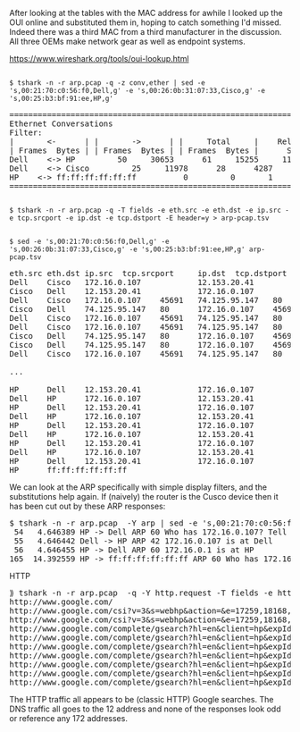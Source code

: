 
After looking at the tables with the MAC address for awhile I looked up the OUI online and substituted them in, hoping to catch something I'd missed. Indeed there was a third MAC from a third manufacturer in the discussion. All three OEMs make network gear as well as endpoint systems.

https://www.wireshark.org/tools/oui-lookup.html

<code>
$ tshark -n -r arp.pcap -q -z conv,ether | sed -e 's,00:21:70:c0:56:f0,Dell,g' -e 's,00:26:0b:31:07:33,Cisco,g' -e 's,00:25:b3:bf:91:ee,HP,g'
</code>

<pre>
================================================================================
Ethernet Conversations
Filter:<No Filter>
|       <-      | |       ->      | |     Total     |    Relative    |   Duration   |
| Frames  Bytes | | Frames  Bytes | | Frames  Bytes |      Start     |              |
Dell    <-> HP         50     30653      61     15255     111     45908     4.646389000         6.2772
Dell    <-> Cisco         25     11978      28      4287      53     16265     0.000000000         0.4749
HP    <-> ff:ff:ff:ff:ff:ff          0         0       1        60       1        60    14.392559000         0.0000
================================================================================
</pre>

<code>
$ tshark -n -r arp.pcap -q -T fields -e eth.src -e eth.dst -e ip.src -e tcp.srcport -e ip.dst -e tcp.dstport -E header=y > arp-pcap.tsv 

$ sed -e 's,00:21:70:c0:56:f0,Dell,g' -e 's,00:26:0b:31:07:33,Cisco,g' -e 's,00:25:b3:bf:91:ee,HP,g' arp-pcap.tsv
</code>

<pre>
eth.src eth.dst ip.src  tcp.srcport     ip.dst  tcp.dstport
Dell    Cisco   172.16.0.107            12.153.20.41
Cisco   Dell    12.153.20.41            172.16.0.107
Dell    Cisco   172.16.0.107    45691   74.125.95.147   80
Cisco   Dell    74.125.95.147   80      172.16.0.107    45691
Dell    Cisco   172.16.0.107    45691   74.125.95.147   80
Dell    Cisco   172.16.0.107    45691   74.125.95.147   80
Cisco   Dell    74.125.95.147   80      172.16.0.107    45691
Cisco   Dell    74.125.95.147   80      172.16.0.107    45691
Dell    Cisco   172.16.0.107    45691   74.125.95.147   80

...

HP      Dell    12.153.20.41            172.16.0.107
Dell    HP      172.16.0.107            12.153.20.41
HP      Dell    12.153.20.41            172.16.0.107
Dell    HP      172.16.0.107            12.153.20.41
HP      Dell    12.153.20.41            172.16.0.107
Dell    HP      172.16.0.107            12.153.20.41
HP      Dell    12.153.20.41            172.16.0.107
Dell    HP      172.16.0.107            12.153.20.41
HP      Dell    12.153.20.41            172.16.0.107
HP      ff:ff:ff:ff:ff:ff
</pre>

We can look at the ARP specifically with simple display filters, and the substitutions help again. If (naively) the router is the Cusco device then it has been cut out by these ARP responses:

<pre>
$ tshark -n -r arp.pcap  -Y arp | sed -e 's,00:21:70:c0:56:f0,Dell,g' -e 's,00:26:0b:31:07:33,Cisco,g' -e 's,00:25:b3:bf:91:ee,HP,g'
 54   4.646389 HP -> Dell ARP 60 Who has 172.16.0.107? Tell 172.16.0.1
 55   4.646442 Dell -> HP ARP 42 172.16.0.107 is at Dell
 56   4.646455 HP -> Dell ARP 60 172.16.0.1 is at HP
165  14.392559 HP -> ff:ff:ff:ff:ff:ff ARP 60 Who has 172.16.0.1? Tell 172.16.0.105
</pre>

HTTP

<pre>
⟫ tshark -n -r arp.pcap  -q -Y http.request -T fields -e http.request.full_uri | head
http://www.google.com/
http://www.google.com/csi?v=3&s=webhp&action=&e=17259,18168,24483,25233,25460,25475,25511,25529,25585&ei=dNQ_TOejLY_6M_Sa8JwH&expi=17259,18168,24483,25233,25460,25475,25511,25529,25585&imc=1&imn=1&imp=1&rt=prt.30,xjsls.37,xjses.75,xjsee.89,ol.92,iml.45
http://www.google.com/csi?v=3&s=webhp&action=&e=17259,18168,24483,25233,25460,25475,25511,25529,25585&ei=dNQ_TOejLY_6M_Sa8JwH&expi=17259,18168,24483,25233,25460,25475,25511,25529,25585&imc=1&imn=1&imp=1&rt=
http://www.google.com/complete/gsearch?hl=en&client=hp&expIds=17259,18168,24483,25233,25460,25475,25511,25529,25585&sugexp=ldymls&xhr=t&q=U&cp=1&pf=i&hl=en&source=hp&aq=f&aqi=&aql=&oq=U&gs_rfai=&fp=57d9c86769d1bf04&tch=1&ech=1&psi=dNQ_TOejLY_6M_Sa8JwH12792515729190
http://www.google.com/complete/gsearch?hl=en&client=hp&expIds=17259,18168,24483,25233,25460,25475,25511,25529,25585&sugexp=ldymls&xhr=t&q=UK&cp=2&pf=i&hl=en&source=hp&aq=f&aqi=g10&aql=&oq=UK&gs_rfai=CqlB2e9Q_TMi1EI-GNKHCgNoMAAAAqgQFT9DM8J4&fp=57d9c86769d1bf04&tch=1&ech=2&psi=dNQ_TOejLY_6M_Sa8JwH12792515729190
http://www.google.com/complete/gsearch?hl=en&client=hp&expIds=17259,18168,24483,25233,25460,25475,25511,25529,25585&sugexp=ldymls&xhr=t&q=UK%20&cp=3&pf=i&hl=en&source=hp&aq=f&aqi=g10&aql=&oq=UK+&gs_rfai=C8bMte9Q_TNiCGqX4MbrIia4KAAAAqgQFT9C0rKA&fp=57d9c86769d1bf04&tch=1&ech=3&psi=dNQ_TOejLY_6M_Sa8JwH12792515729190
http://www.google.com/complete/gsearch?hl=en&client=hp&expIds=17259,18168,24483,25233,25460,25475,25511,25529,25585&sugexp=ldymls&xhr=t&q=UK%20b&cp=4&pf=i&hl=en&source=hp&aq=f&aqi=g10&aql=&oq=UK+b&gs_rfai=CXvV2fNQ_TI36AYuWMJe8sc4CAAAAqgQFT9AALr0&fp=57d9c86769d1bf04&tch=1&ech=4&psi=dNQ_TOejLY_6M_Sa8JwH12792515729190
http://www.google.com/complete/gsearch?hl=en&client=hp&expIds=17259,18168,24483,25233,25460,25475,25511,25529,25585&sugexp=ldymls&xhr=t&q=UK%20bas&cp=6&pf=i&hl=en&source=hp&aq=f&aqi=g10&aql=&oq=UK+bas&gs_rfai=CId5GfNQ_TLutFIrAM6CPoYEKAAAAqgQFT9AUgUQ&fp=57d9c86769d1bf04&tch=1&ech=5&psi=dNQ_TOejLY_6M_Sa8JwH12792515729190
http://www.google.com/complete/gsearch?hl=en&client=hp&expIds=17259,18168,24483,25233,25460,25475,25511,25529,25585&sugexp=ldymls&xhr=t&q=UK%20bask&cp=7&pf=i&hl=en&source=hp&aq=f&aqi=g10&aql=&oq=UK+bask&gs_rfai=CId5GfNQ_TLutFIrAM6CPoYEKAAAAqgQFT9AUgUQ&fp=57d9c86769d1bf04&tch=1&ech=6&psi=dNQ_TOejLY_6M_Sa8JwH12792515729190
http://www.google.com/complete/gsearch?hl=en&client=hp&expIds=17259,18168,24483,25233,25460,25475,25511,25529,25585&sugexp=ldymls&xhr=t&q=UK%20basketb&cp=10&pf=i&hl=en&source=hp&aq=f&aqi=g10&aql=&oq=UK+basketb&gs_rfai=Cl9tKfNQ_TP-UJ4-GNKHCgNoMAAAAqgQFT9BrvF4&fp=57d9c86769d1bf04&tch=1&ech=7&psi=dNQ_TOejLY_6M_Sa8JwH12792515729190
</pre>

The HTTP traffic all appears to be (classic HTTP) Google searches. The DNS traffic all goes to the 12 address and none of the responses look odd or reference any 172 addresses.
